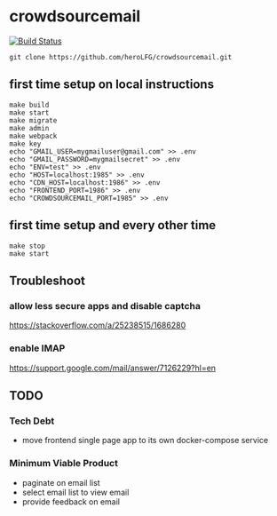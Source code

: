 # crowdsourcemail

[![Build Status](https://travis-ci.com/heroLFG/crowdsourcemail.svg?branch=main)](https://travis-ci.com/heroLFG/crowdsourcemail)

`git clone https://github.com/heroLFG/crowdsourcemail.git`

## first time setup on local instructions
```
make build
make start
make migrate
make admin
make webpack
make key
echo "GMAIL_USER=mygmailuser@gmail.com" >> .env
echo "GMAIL_PASSWORD=mygmailsecret" >> .env
echo "ENV=test" >> .env
echo "HOST=localhost:1985" >> .env
echo "CDN_HOST=localhost:1986" >> .env
echo "FRONTEND_PORT=1986" >> .env
echo "CROWDSOURCEMAIL_PORT=1985" >> .env
```

## first time setup and every other time
```
make stop
make start
```

## Troubleshoot

### allow less secure apps and disable captcha
https://stackoverflow.com/a/25238515/1686280

### enable IMAP
https://support.google.com/mail/answer/7126229?hl=en

## TODO

### Tech Debt
- move frontend single page app to its own docker-compose service

### Minimum Viable Product
- paginate on email list
- select email list to view email
- provide feedback on email
